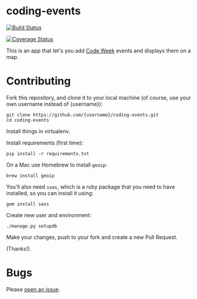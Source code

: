 coding-events
=============

[![Build Status](https://travis-ci.org/codeeu/coding-events.svg?branch=master)](https://travis-ci.org/codeeu/coding-events)

[![Coverage Status](https://img.shields.io/coveralls/codeeu/coding-events.svg)](https://coveralls.io/r/codeeu/coding-events?branch=master)

This is an app that let's you add [Code Week](http://events.codeweek.eu/) events and displays them on a map.


Contributing
=======
Fork this repository, and clone it to your local machine (of course, use your own username instead of {username}):

	git clone https://github.com/{username}/coding-events.git
	cd coding-events

Install things in virtualenv.

Install requirements (first time):

	pip install -r requirements.txt
	
On a Mac use Homebrew to install `geoip`:

	brew install geoip
	
You'll also need `saas`, which is a ruby package that you need to have installed, so you can install it using:

	gem install sass
		
Create new user and environment:

	./manage.py setupdb


Make your changes, push to your fork and create a new Pull Request.

(Thanks!).

Bugs
=======
Please [open an issue](https://github.com/codeeu/coding-events/issues).



